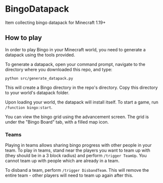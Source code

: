 # BingoDatapack

Item collecting bingo datapack for Minecraft 1.19+

## How to play

In order to play Bingo in your Minecraft world, you need to generate a datapack using the tools provided.

To generate a datapack, open your command prompt, navigate to the directory where you downloaded this repo, and type:

```console
python src/generate_datapack.py
```

This will create a Bingo directory in the repo's directory. Copy this directory to your world's datapack folder.

Upon loading your world, the datapack will install itself. To start a game, run `/function bingo:start`.

You can view the bingo grid using the advancement screen. The grid is under the "Bingo Board" tab, with a filled map icon.

### Teams

Playing in teams allows sharing bingo progress with other people in your team. To play in teams, stand near the players you want to team up with (they should be in a 3 block radius) and perform `/trigger TeamUp`. You cannot team up with people which are already in a team.

To disband a team, perform `/trigger DisbandTeam`. This will remove the entire team - other players will need to team up again after this.
